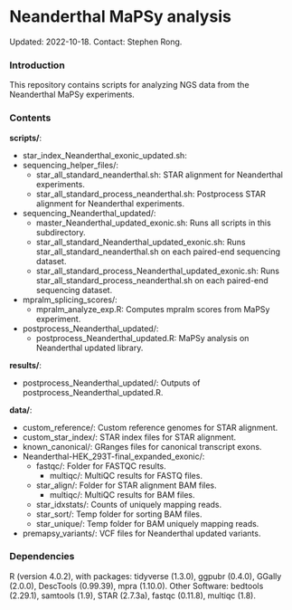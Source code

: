# Neanderthal MaPSy analysis

Updated: 2022-10-18. Contact: Stephen Rong.


### Introduction

This repository contains scripts for analyzing NGS data from the Neanderthal MaPSy experiments.


### Contents

**scripts/**: 
  * star_index_Neanderthal_exonic_updated.sh: 
  * sequencing_helper_files/: 
    * star_all_standard_neanderthal.sh: STAR alignment for Neanderthal experiments.
    * star_all_standard_process_neanderthal.sh: Postprocess STAR alignment for Neanderthal experiments.
  * sequencing_Neanderthal_updated/: 
    * master_Neanderthal_updated_exonic.sh: Runs all scripts in this subdirectory.
    * star_all_standard_Neanderthal_updated_exonic.sh: Runs star_all_standard_neanderthal.sh on each paired-end sequencing dataset.
    * star_all_standard_process_Neanderthal_updated_exonic.sh: Runs star_all_standard_process_neanderthal.sh on each paired-end sequencing dataset.
  * mpralm_splicing_scores/: 
    * mpralm_analyze_exp.R: Computes mpralm scores from MaPSy experiment.
  * postprocess_Neanderthal_updated/: 
    * postprocess_Neanderthal_updated.R: MaPSy analysis on Neanderthal updated library.

**results/**: 
  * postprocess_Neanderthal_updated/: Outputs of postprocess_Neanderthal_updated.R.

**data/**:
  * custom_reference/: Custom reference genomes for STAR alignment.
  * custom_star_index/: STAR index files for STAR alignment.
  * known_canonical/: GRanges files for canonical transcript exons.
  * Neanderthal-HEK_293T-final_expanded_exonic/: 
    * fastqc/: Folder for FASTQC results.
      * multiqc/: MultiQC results for FASTQ files.
    * star_align/: Folder for STAR alignment BAM files.
      * multiqc/: MultiQC results for BAM files.
    * star_idxstats/: Counts of uniquely mapping reads.
    * star_sort/: Temp folder for sorting BAM files.
    * star_unique/: Temp folder for BAM uniquely mapping reads.
  * premapsy_variants/: VCF files for Neanderthal updated variants.


### Dependencies

R (version 4.0.2), with packages: tidyverse (1.3.0), ggpubr (0.4.0), GGally (2.0.0), DescTools (0.99.39), mpra (1.10.0). Other Software: bedtools (2.29.1), samtools (1.9), STAR (2.7.3a), fastqc (0.11.8), multiqc (1.8).
